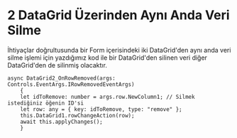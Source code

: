 # 2 DataGrid Üzerinden Aynı Anda Veri Silme

İhtiyaçlar doğrultusunda bir Form içerisindeki iki DataGrid'den aynı anda veri silme işlemi için yazdığımız kod ile bir DataGrid'den silinen veri diğer DataGrid'den de silinmiş olacaktır.

```
async DataGrid2_OnRowRemoved(args: Controls.EventArgs.IRowRemovedEventArgs) 
    {
    let idToRemove: number = args.row.NewColumn1; // Silmek istediğiniz öğenin ID'si
    let row: any = { key: idToRemove, type: "remove" };
    this.DataGrid1.rowChangeAction(row);
    await this.applyChanges();
    }

```


